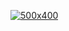 [![500x400](https://media.giphy.com/media/j0SrVwV9e95qWm7Gs2/giphy.gif "Anıl Gürses")](https://github.com/anilgurses)
